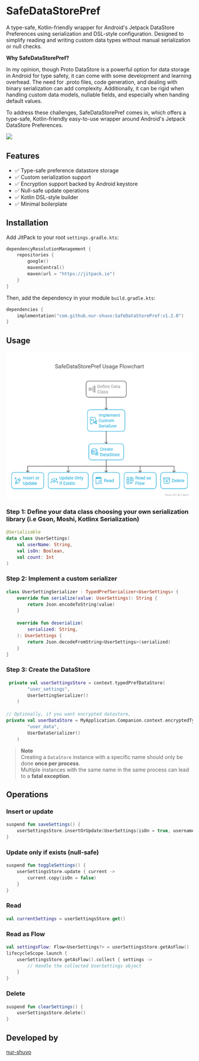 
# SafeDataStorePref

A type-safe, Kotlin-friendly wrapper for Android's Jetpack DataStore Preferences using serialization and DSL-style configuration. Designed to simplify reading and writing custom data types without manual serialization or null checks.

**Why SafeDataStorePref?**

In my opinion, though Proto DataStore is a powerful option for data storage in Android for type safety, it can come with some development and learning overhead. The need for .proto files, code generation, and dealing with binary serialization can add complexity. Additionally, it can be rigid when handling custom data models, nullable fields, and especially when handing default values.

To address these challenges, SafeDataStorePref comes in, which offers a type-safe, Kotlin-friendly easy-to-use wrapper around Android's Jetpack DataStore Preferences.

[![](https://jitpack.io/v/nur-shuvo/SafeDataStorePref.svg)](https://jitpack.io/#nur-shuvo/SafeDataStorePref)

## Features

- ✅ Type-safe preference datastore storage
- ✅ Custom serialization support
- ✅ Encryption support backed by Android keystore
- ✅ Null-safe update operations
- ✅ Kotlin DSL-style builder
- ✅ Minimal boilerplate

## Installation

Add JitPack to your root `settings.gradle.kts`:

```kotlin
dependencyResolutionManagement {
    repositories {
        google()
        mavenCentral()
        maven(url = "https://jitpack.io")
    }
}
```

Then, add the dependency in your module `build.gradle.kts`:

```kotlin
dependencies {
    implementation("com.github.nur-shuvo:SafeDataStorePref:v1.2.0")
}
```

## Usage
<img src="photos/SafeDataStorePref-visual.png" alt="Screenshot 1" style="display: block; margin: auto;" />

### Step 1: Define your data class choosing your own serialization library (i.e Gson, Moshi, Kotlinx Serialization)

```kotlin
@Serializable
data class UserSettings(
    val userName: String,
    val isOn: Boolean,
    val count: Int
)

```

### Step 2: Implement a custom serializer

```kotlin
class UserSettingSerializer : TypedPrefSerializer<UserSettings> {
    override fun serialize(value: UserSettings): String {
        return Json.encodeToString(value)
    }

    override fun deserialize(
        serialized: String,
    ): UserSettings {
        return Json.decodeFromString<UserSettings>(serialized)
    }
}

```

### Step 3: Create the DataStore

```kotlin
 private val userSettingsStore = context.typedPrefDataStore(
        "user_settings",
        UserSettingSerializer()
    )

// Optionally, if you want encrypted datastore,
private val userDataStore = MyApplication.Companion.context.encryptedTypedPrefDataStore(
        "user_data",
        UserDataSerializer()
    )
```
> **Note**  
> Creating a `DataStore` instance with a specific name should only be done **once per process**.  
> Multiple instances with the same name in the same process can lead to a **fatal exception**.

## Operations

### Insert or update

```kotlin
suspend fun saveSettings() {
    userSettingsStore.insertOrUpdate(UserSettings(isOn = true, username = "nurshuvo"))
}
```

### Update only if exists (null-safe)

```kotlin
suspend fun toggleSettings() {
    userSettingsStore.update { current ->
        current.copy(isOn = false)
    }
}
```

### Read

```kotlin
val currentSettings = userSettingsStore.get()
```

### Read as Flow

```kotlin
val settingsFlow: Flow<UserSettings?> = userSettingsStore.getAsFlow()
lifecycleScope.launch {
    userSettingsStore.getAsFlow().collect { settings ->
        // Handle the collected UserSettings object
    }
}
```

### Delete

```kotlin
suspend fun clearSettings() {
    userSettingsStore.delete()
}
```

## Developed by

[nur-shuvo](https://github.com/nur-shuvo)
